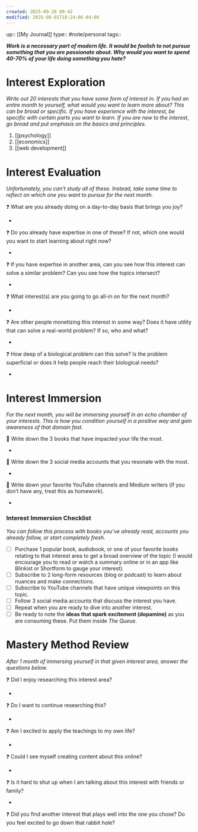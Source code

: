 ```yaml
---
created: 2025-09-28 09:42
modified: 2025-08-01T18:24:06-04:00
---
```

up:: [[My Journal]]
type:: #note/personal 
tags::

***Work is a necessary part of modern life. It would be foolish to not pursue something that you are passionate about. Why would you want to spend 40-70% of your life doing something you hate?***
# Interest Exploration

*Write out 20 interests that you have some form of interest in. If you had an entire month to yourself, what would you want to learn more about? This can be broad or specific. If you have experience with the interest, be specific with certain parts you want to learn. If you are new to the interest, go broad and put emphasis on the basics and principles.*

1. [[psychology]]
2. [[economics]]
3. [[web development]]

# Interest Evaluation

*Unfortunately, you can’t study all of these. Instead, take some time to reflect on which one you want to pursue for the next month.*

<aside>
❓ What are you already doing on a day-to-day basis that brings you joy?

</aside>

- 

<aside>
❓ Do you already have expertise in one of these? If not, which one would you want to start learning about right now?

</aside>

- 

<aside>
❓ If you have expertise in another area, can you see how this interest can solve a similar problem? Can you see how the topics intersect?

</aside>

- 

<aside>
❓ What interest(s) are you going to go all-in on for the next month?

</aside>

- 

<aside>
❓ Are other people monetizing this interest in some way? Does it have utility that can solve a real-world problem? If so, who and what?

</aside>

- 

<aside>
❓ How deep of a biological problem can this solve? Is the problem superficial or does it help people reach their biological needs?

</aside>

- 

# Interest Immersion

*For the next month, you will be immersing yourself in an echo chamber of your interests. This is how you condition yourself in a positive way and gain awareness of that domain fast.*

<aside>
🔑 Write down the 3 books that have impacted your life the most.

</aside>

- 

<aside>
🔑 Write down the 3 social media accounts that you resonate with the most.

</aside>

- 

<aside>
🔑 Write down your favorite YouTube channels and Medium writers (if you don’t have any, treat this as homework).

</aside>

- 

### Interest Immersion Checklist

*You can follow this process with books you’ve already read, accounts you already follow, or start completely fresh.*

- [ ]  Purchase 1 popular book, audiobook, or one of your favorite books relating to that interest area to get a broad overview of the topic (I would encourage you to read or watch a summary online or in an app like Blinkist or Shortform to gauge your interest).
- [ ]  Subscribe to 2 long-form resources (blog or podcast) to learn about nuances and make connections.
- [ ]  Subscribe to YouTube channels that have unique viewpoints on this topic.
- [ ]  Follow 3 social media accounts that discuss the interest you have.
- [ ]  Repeat when you are ready to dive into another interest.
- [ ]  Be ready to note the **ideas that spark excitement (dopamine)** as you are consuming these. Put them inside *The Queue.*

# Mastery Method Review

*After 1 month of immersing yourself in that given interest area, answer the questions below.*

<aside>
❓ Did I enjoy researching this interest area?

</aside>

- 

<aside>
❓ Do I want to continue researching this?

</aside>

- 

<aside>
❓ Am I excited to apply the teachings to my own life?

</aside>

- 

<aside>
❓ Could I see myself creating content about this online?

</aside>

- 

<aside>
❓ Is it hard to shut up when I am talking about this interest with friends or family?

</aside>

- 

<aside>
❓ Did you find another interest that plays well into the one you chose? Do you feel excited to go down that rabbit hole?

</aside>
